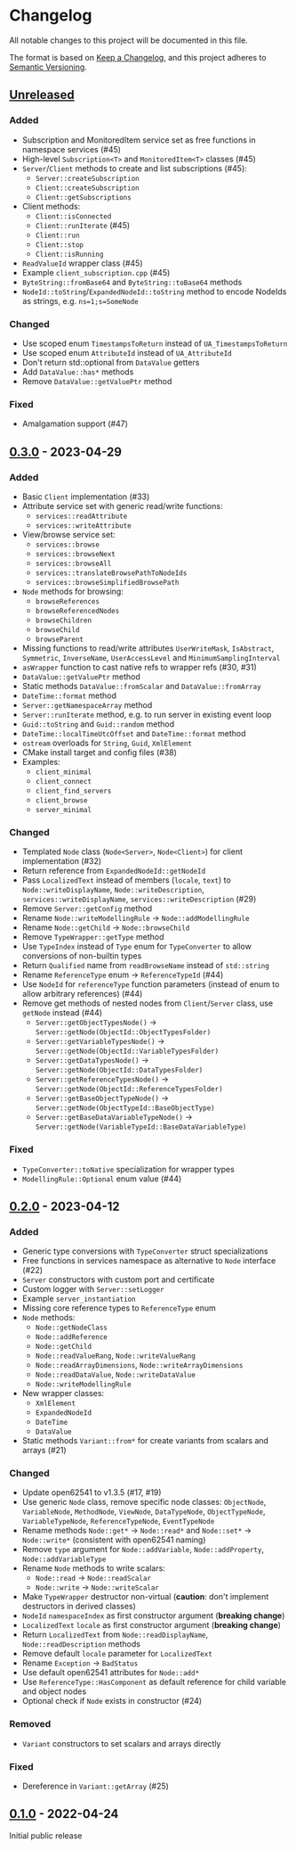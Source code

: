 # Changelog

All notable changes to this project will be documented in this file.

The format is based on [Keep a Changelog](https://keepachangelog.com/en/1.0.0/),
and this project adheres to [Semantic Versioning](https://semver.org/spec/v2.0.0.html).

## [Unreleased]

### Added

- Subscription and MonitoredItem service set as free functions in namespace services (#45)
- High-level `Subscription<T>` and `MonitoredItem<T>` classes (#45)
- `Server`/`Client` methods to create and list subscriptions (#45):
  - `Server::createSubscription`
  - `Client::createSubscription`
  - `Client::getSubscriptions`
- Client methods:
  - `Client::isConnected`
  - `Client::runIterate` (#45)
  - `Client::run`
  - `Client::stop`
  - `Client::isRunning`
- `ReadValueId` wrapper class (#45)
- Example `client_subscription.cpp` (#45)
- `ByteString::fromBase64` and `ByteString::toBase64` methods
- `NodeId::toString`/`ExpandedNodeId::toString` method to encode NodeIds as strings, e.g. `ns=1;s=SomeNode`

### Changed

- Use scoped enum `TimestampsToReturn` instead of `UA_TimestampsToReturn`
- Use scoped enum `AttributeId` instead of `UA_AttributeId`
- Don't return std::optional from `DataValue` getters
- Add `DataValue::has*` methods
- Remove `DataValue::getValuePtr` method

### Fixed

- Amalgamation support (#47)

## [0.3.0] - 2023-04-29

### Added

- Basic `Client` implementation (#33)
- Attribute service set with generic read/write functions:
  - `services::readAttribute`
  - `services::writeAttribute`
- View/browse service set:
  - `services::browse`
  - `services::browseNext`
  - `services::browseAll`
  - `services::translateBrowsePathToNodeIds`
  - `services::browseSimplifiedBrowsePath`
- `Node` methods for browsing:
  - `browseReferences`
  - `browseReferencedNodes`
  - `browseChildren`
  - `browseChild`
  - `browseParent`
- Missing functions to read/write attributes `UserWriteMask`, `IsAbstract`, `Symmetric`, `InverseName`, `UserAccessLevel` and `MinimumSamplingInterval`
- `asWrapper` function to cast native refs to wrapper refs (#30, #31)
- `DataValue::getValuePtr` method
- Static methods `DataValue::fromScalar` and `DataValue::fromArray`
- `DateTime::format` method
- `Server::getNamespaceArray` method
- `Server::runIterate` method, e.g. to run server in existing event loop
- `Guid::toString` and `Guid::random` method
- `DateTime::localTimeUtcOffset` and `DateTime::format` method
- `ostream` overloads for `String`, `Guid`, `XmlElement`
- CMake install target and config files (#38)
- Examples:
  - `client_minimal`
  - `client_connect`
  - `client_find_servers`
  - `client_browse`
  - `server_minimal`

### Changed

- Templated `Node` class (`Node<Server>`, `Node<Client>`) for client implementation (#32)
- Return reference from `ExpandedNodeId::getNodeId`
- Pass `LocalizedText` instead of members (`locale`, `text`) to `Node::writeDisplayName`, `Node::writeDescription`, `services::writeDisplayName`, `services::writeDescription` (#29)
- Remove `Server::getConfig` method
- Rename `Node::writeModellingRule` -> `Node::addModellingRule`
- Rename `Node::getChild` -> `Node::browseChild`
- Remove `TypeWrapper::getType` method
- Use `TypeIndex` instead of `Type` enum for `TypeConverter` to allow conversions of non-builtin types
- Return `Qualified` name from `readBrowseName` instead of `std::string`
- Rename `ReferenceType` enum -> `ReferenceTypeId` (#44)
- Use `NodeId` for `referenceType` function parameters (instead of enum to allow arbitrary references) (#44)
- Remove get methods of nested nodes from `Client`/`Server` class, use `getNode` instead (#44)
  - `Server::getObjectTypesNode()` -> `Server::getNode(ObjectId::ObjectTypesFolder)`
  - `Server::getVariableTypesNode()` -> `Server::getNode(ObjectId::VariableTypesFolder)`
  - `Server::getDataTypesNode()` -> `Server::getNode(ObjectId::DataTypesFolder)`
  - `Server::getReferenceTypesNode()` -> `Server::getNode(ObjectId::ReferenceTypesFolder)`
  - `Server::getBaseObjectTypeNode()` -> `Server::getNode(ObjectTypeId::BaseObjectType)`
  - `Server::getBaseDataVariableTypeNode()` -> `Server::getNode(VariableTypeId::BaseDataVariableType)`

### Fixed

- `TypeConverter::toNative` specialization for wrapper types
- `ModellingRule::Optional` enum value (#44)

## [0.2.0] - 2023-04-12

### Added

- Generic type conversions with `TypeConverter` struct specializations
- Free functions in services namespace as alternative to `Node` interface (#22)
- `Server` constructors with custom port and certificate
- Custom logger with `Server::setLogger`
- Example `server_instantiation`
- Missing core reference types to `ReferenceType` enum
- `Node` methods:
  - `Node::getNodeClass`
  - `Node::addReference`
  - `Node::getChild`
  - `Node::readValueRang`, `Node::writeValueRang`
  - `Node::readArrayDimensions`, `Node::writeArrayDimensions`
  - `Node::readDataValue`, `Node::writeDataValue`
  - `Node::writeModellingRule`
- New wrapper classes:
  - `XmlElement`
  - `ExpandedNodeId`
  - `DateTime`
  - `DataValue`
- Static methods `Variant::from*` for create variants from scalars and arrays (#21)

### Changed

- Update open62541 to v1.3.5 (#17, #19)
- Use generic `Node` class, remove specific node classes:
  `ObjectNode`, `VariableNode`, `MethodNode`, `ViewNode`, `DataTypeNode`, `ObjectTypeNode`, `VariableTypeNode`, `ReferenceTypeNode`, `EventTypeNode`
- Rename methods `Node::get*` -> `Node::read*` and `Node::set*` -> `Node::write*` (consistent with open62541 naming)
- Remove `type` argument for `Node::addVariable`, `Node::addProperty`, `Node::addVariableType`
- Rename `Node` methods to write scalars:
  - `Node::read` -> `Node::readScalar`
  - `Node::write` -> `Node::writeScalar`
- Make `TypeWrapper` destructor non-virtual (**caution**: don't implement destructors in derived classes)
- `NodeId` `namespaceIndex` as first constructor argument (**breaking change**)
- `LocalizedText` `locale` as first constructor argument (**breaking change**)
- Return `LocalizedText` from `Node::readDisplayName`, `Node::readDescription` methods
- Remove default `locale` parameter for `LocalizedText`
- Rename `Exception` -> `BadStatus`
- Use default open62541 attributes for `Node::add*`
- Use `ReferenceType::HasComponent` as default reference for child variable and object nodes
- Optional check if `Node` exists in constructor (#24)

### Removed

- `Variant` constructors to set scalars and arrays directly

### Fixed

- Dereference in `Variant::getArray` (#25)

## [0.1.0] - 2022-04-24

Initial public release

[unreleased]: https://github.com/open62541pp/open62541pp/compare/v0.3.0...HEAD
[0.3.0]: https://github.com/open62541pp/open62541pp/releases/tag/v0.3.0
[0.2.0]: https://github.com/open62541pp/open62541pp/releases/tag/v0.2.0
[0.1.0]: https://github.com/open62541pp/open62541pp/releases/tag/v0.1.0
